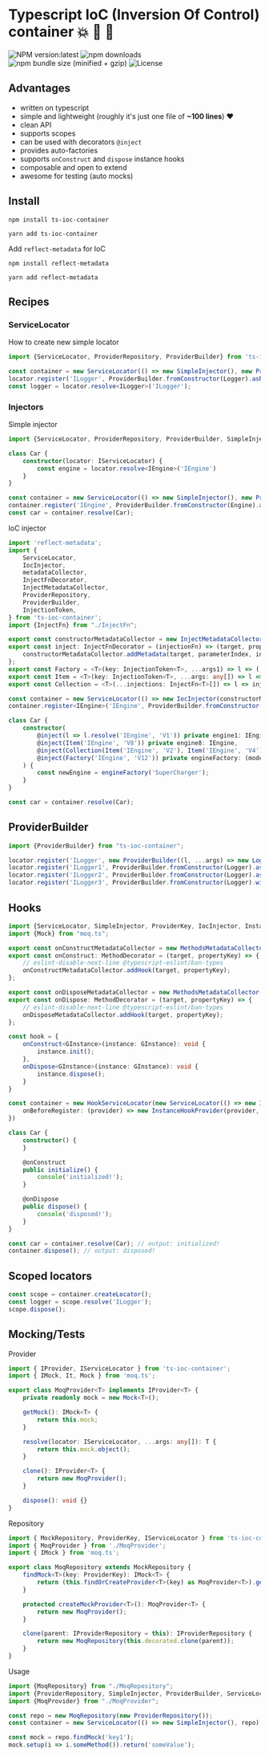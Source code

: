 # Typescript IoC (Inversion Of Control) container :boom: :100: :green_heart:

![NPM version:latest](https://img.shields.io/npm/v/ts-ioc-container/latest.svg?style=flat-square)
![npm downloads](https://img.shields.io/npm/dt/ts-ioc-container.svg?style=flat-square)
![npm bundle size (minified + gzip)](https://img.shields.io/bundlephobia/minzip/ts-ioc-container)
![License](https://img.shields.io/npm/l/ts-ioc-container)

## Advantages
- written on typescript
- simple and lightweight (roughly it's just one file of **~100 lines**) :heart:
- clean API
- supports scopes
- can be used with decorators `@inject`
- provides auto-factories
- supports `onConstruct` and `dispose` instance hooks
- composable and open to extend
- awesome for testing (auto mocks)

## Install
```shell script
npm install ts-ioc-container
```
```shell script
yarn add ts-ioc-container
```
Add `reflect-metadata` for IoC
```shell script
npm install reflect-metadata
```
```shell script
yarn add reflect-metadata
```

## Recipes

### ServiceLocator
How to create new simple locator

```typescript
import {ServiceLocator, ProviderRepository, ProviderBuilder} from 'ts-ioc-container';

const container = new ServiceLocator(() => new SimpleInjector(), new ProviderRepository());
locator.register('ILogger', ProviderBuilder.fromConstructor(Logger).asRequested());
const logger = locator.resolve<ILogger>('ILogger');
```
### Injectors
Simple injector

```typescript
import {ServiceLocator, ProviderRepository, ProviderBuilder, SimpleInjector} from "ts-ioc-container";

class Car {
    constructor(locator: IServiceLocator) {
        const engine = locator.resolve<IEngine>('IEngine')
    }
}

const container = new ServiceLocator(() => new SimpleInjector(), new ProviderRepository());
container.register('IEngine', ProviderBuilder.fromConstructor(Engine).asRequested());
const car = container.resolve(Car);
```
IoC injector

```typescript
import 'reflect-metadata';
import {
    ServiceLocator,
    IocInjector,
    metadataCollector,
    InjectFnDecorator,
    InjectMetadataCollector,
    ProviderRepository,
    ProviderBuilder,
    InjectionToken,
} from 'ts-ioc-container';
import {InjectFn} from "./InjectFn";

export const constructorMetadataCollector = new InjectMetadataCollector(Symbol.for('CONSTRUCTOR_METADATA_KEY'));
export const inject: InjectFnDecorator = (injectionFn) => (target, propertyKey, parameterIndex) => {
    constructorMetadataCollector.addMetadata(target, parameterIndex, injectionFn);
};
export const Factory = <T>(key: InjectionToken<T>, ...args1) => l => (...args2: any[]) => l.resolve(key, ...args1, ...args2);
export const Item = <T>(key: InjectionToken<T>, ...args: any[]) => l => l.resolve(key, ...args);
export const Collection = <T>(...injections: InjectFn<T>[]) => l => injections.map(fn => fn(l));

const container = new ServiceLocator(() => new IocInjector(constructorMetadataCollector), new ProviderRepository());
container.register<IEngine>('IEngine', ProviderBuilder.fromConstructor(Engine).asRequested());

class Car {
    constructor(
        @inject(l => l.resolve('IEngine', 'V1')) private engine1: IEngine,
        @inject(Item('IEngine', 'V8')) private engine8: IEngine,
        @inject(Collection(Item('IEngine', 'V2'), Item('IEngine', 'V4'), Item('IEngine', 'V6'))) private engines: IEngine[],
        @inject(Factory('IEngine', 'V12')) private engineFactory: (model: string) => IEngine,
    ) {
        const newEngine = engineFactory('SuperCharger');
    }
}

const car = container.resolve(Car);
```

## ProviderBuilder

```typescript
import {ProviderBuilder} from "ts-ioc-container";

locator.register('ILogger', new ProviderBuilder((l, ...args) => new Logger(...args)).asRequested());
locator.register('ILogger1', ProviderBuilder.fromConstructor(Logger).asSingleton());
locator.register('ILogger2', ProviderBuilder.fromConstructor(Logger).asScoped());
locator.register('ILogger3', ProviderBuilder.fromConstructor(Logger).withArgs('dev').asSingleton());
```

## Hooks

```typescript
import {ServiceLocator, SimpleInjector, ProviderKey, IocInjector, InstanceHookInjector, ProviderRepository, HookServiceLocator, InstanceHookProvider} from "ts-ioc-container";
import {Mock} from "moq.ts";

export const onConstructMetadataCollector = new MethodsMetadataCollector(Symbol.for('OnConstructHook'));
export const onConstruct: MethodDecorator = (target, propertyKey) => {
    // eslint-disable-next-line @typescript-eslint/ban-types
    onConstructMetadataCollector.addHook(target, propertyKey);
};

export const onDisposeMetadataCollector = new MethodsMetadataCollector(Symbol.for('OnDisposeHook'));
export const onDispose: MethodDecorator = (target, propertyKey) => {
    // eslint-disable-next-line @typescript-eslint/ban-types
    onDisposeMetadataCollector.addHook(target, propertyKey);
};

const hook = {
    onConstruct<GInstance>(instance: GInstance): void {
        instance.init();
    },
    onDispose<GInstance>(instance: GInstance): void {
        instance.dispose();
    }
}

const container = new HookServiceLocator(new ServiceLocator(() => new InstanceHookInjector(new IocInjector(), hook), new ProviderRepository()), {
    onBeforeRegister: (provider) => new InstanceHookProvider(provider, hook)
})

class Car {
    constructor() {
    }

    @onConstruct
    public initialize() {
        console('initialized!');
    }

    @onDispose
    public dispose() {
        console('disposed!');
    }
}

const car = container.resolve(Car); // output: initialized!
container.dispose(); // output: disposed!
```

## Scoped locators

```typescript
const scope = container.createLocator();
const logger = scope.resolve('ILogger');
scope.dispose();
```

## Mocking/Tests

Provider
```typescript
import { IProvider, IServiceLocator } from 'ts-ioc-container';
import { IMock, It, Mock } from 'moq.ts';

export class MoqProvider<T> implements IProvider<T> {
    private readonly mock = new Mock<T>();

    getMock(): IMock<T> {
        return this.mock;
    }

    resolve(locator: IServiceLocator, ...args: any[]): T {
        return this.mock.object();
    }

    clone(): IProvider<T> {
        return new MoqProvider();
    }

    dispose(): void {}
}
```

Repository
```typescript
import { MockRepository, ProviderKey, IServiceLocator } from 'ts-ioc-container';
import { MoqProvider } from './MoqProvider';
import { IMock } from 'moq.ts';

export class MoqRepository extends MockRepository {
    findMock<T>(key: ProviderKey): IMock<T> {
        return (this.findOrCreateProvider<T>(key) as MoqProvider<T>).getMock();
    }

    protected createMockProvider<T>(): MoqProvider<T> {
        return new MoqProvider();
    }

    clone(parent: IProviderRepository = this): IProviderRepository {
        return new MoqRepository(this.decorated.clone(parent));
    }
}
```
Usage
```typescript
import {MoqRepository} from "./MoqRepository";
import {ProviderRepository, SimpleInjector, ProviderBuilder, ServiceLocator} from "ts-ioc-container";
import {MoqProvider} from "./MoqProvider";

const repo = new MoqRepository(new ProviderRepository());
const container = new ServiceLocator(() => new SimpleInjector(), repo);

const mock = repo.findMock('key1');
mock.setup(i => i.someMethod()).return('someValue');
```